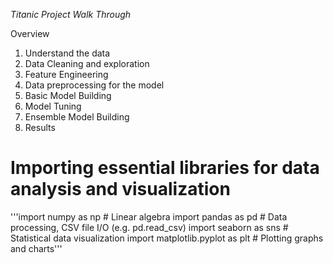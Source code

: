   *Titanic Project Walk Through*

  Overview
  1. Understand the data
  2. Data Cleaning and exploration
  3. Feature Engineering
  4. Data preprocessing for the model
  5. Basic Model Building
  6. Model Tuning
  7. Ensemble Model Building
  8. Results

# Importing essential libraries for data analysis and visualization

'''import numpy as np              # Linear algebra
import pandas as pd            # Data processing, CSV file I/O (e.g. pd.read_csv)
import seaborn as sns          # Statistical data visualization
import matplotlib.pyplot as plt # Plotting graphs and charts'''
